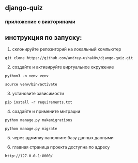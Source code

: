 ## django-quiz
### приложение с викторинами

## инструкция по запуску:

1) склонируйте репозиторий на локальный компьютер

```git clone https://github.com/andrey-ushak0v/django-quiz.git```

2) создайте и активируйте виртуальное окружение

```python3 -n venv venv```

```source venv/bin/activate```

3) установите зависимости

```pip install -r requirements.txt```

4) создайте и примените миграции

```python manage.py makemigrations```

```python manage.py migrate```

5) через админку наполните базу данных данными

6) главная страница проекта доступна по адресу 

```http://127.0.0.1:8000/```
